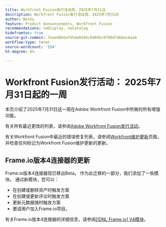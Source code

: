 ```yaml
---
title: Workfront Fusion发行活动周，2025年7月31日
description: Workfront Fusion发行活动周，2025年7月31日
author: Becky
feature: Product Announcements, Workfront Fusion
recommendations: noDisplay, noCatalog
hidefromtoc: true
source-git-commit: 7eaed8b6afd5de0d36c94605c9708d74b6ec8aa6
workflow-type: tm+mt
source-wordcount: '154'
ht-degree: 0%

---
```


# Workfront Fusion发行活动： 2025年7月31日起的一周

本页介绍了2025年7月31日这一周在Adobe Workfront Fusion中所做的所有增强功能。

有关所有最近更改的列表，请参阅[Adobe Workfront Fusion发行活动](/help/workfront-fusion/fusion-product-releases/fusion-release-activity.md)。

有关Workfront Fusion中最近的错误修复列表，请参阅[Workfront维护更新](https://experienceleague.adobe.com/en/docs/workfront-known-issues/releases/current-updates)页面，并检查任何标记为Workfront Fusion维护更新的更新。

## Frame.io版本4连接器的更新

Frame.io版本4连接器现已移出Beta。 作为此迁移的一部分，我们添加了一些模块。 通过新模块，您可以：

* 在创建或删除资产时触发方案
* 在创建或更新评论时触发方案
* 更新元数据值时触发方案
* 邀请用户加入Frame.io项目。

有关Frame.io版本4连接器的详细信息，请参阅[[!DNL Frame.io] V4模块](/help/workfront-fusion/references/apps-and-modules/adobe-connectors/frame-io-modules-new.md)。



